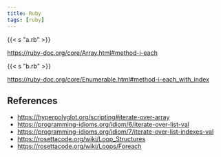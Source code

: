 ```yaml
---
title: Ruby
tags: [ruby]
---
```


{{< s "a.rb" >}}

<https://ruby-doc.org/core/Array.html#method-i-each>

{{< s "b.rb" >}}

<https://ruby-doc.org/core/Enumerable.html#method-i-each_with_index>

## References

- <https://hyperpolyglot.org/scripting#iterate-over-array>
- <https://programming-idioms.org/idiom/6/iterate-over-list-val>
- <https://programming-idioms.org/idiom/7/iterate-over-list-indexes-val>
- <https://rosettacode.org/wiki/Loop_Structures>
- <https://rosettacode.org/wiki/Loops/Foreach>
